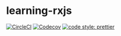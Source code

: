 # learning-rxjs

<a href="https://circleci.com/gh/luotaoyeah/learning-rxjs/tree/master"><img alt="CircleCI" src="https://img.shields.io/circleci/build/github/luotaoyeah/learning-rxjs/master.svg"></a>
<a href="https://codecov.io/gh/luotaoyeah/learning-rxjs"><img alt="Codecov" src="https://img.shields.io/codecov/c/github/luotaoyeah/learning-rxjs.svg"></a>
<a href="https://prettier.io/"><img alt="code style: prettier" src="https://img.shields.io/badge/code_style-prettier-ff69b4.svg"></a>
